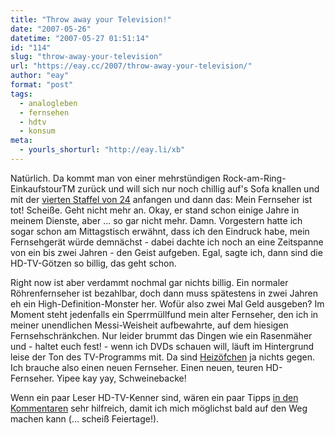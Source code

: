 ```yaml
---
title: "Throw away your Television!"
date: "2007-05-26"
datetime: "2007-05-27 01:51:14"
id: "114"
slug: "throw-away-your-television"
url: "https://eay.cc/2007/throw-away-your-television/"
author: "eay"
format: "post"
tags:
  - analogleben
  - fernsehen
  - hdtv
  - konsum
meta:
  - yourls_shorturl: "http://eay.li/xb"
---
```


Natürlich. Da kommt man von einer mehrstündigen Rock-am-Ring-EinkaufstourTM zurück und will sich nur noch chillig auf's Sofa knallen und mit der [vierten Staffel von 24](http://www.amazon.de/exec/obidos/ASIN/B000I5X5M2/eayznet-21) anfangen und dann das: Mein Fernseher ist tot! Scheiße. Geht nicht mehr an. Okay, er stand schon einige Jahre in meinem Dienste, aber ... so gar nicht mehr. Damn. Vorgestern hatte ich sogar schon am Mittagstisch erwähnt, dass ich den Eindruck habe, mein Fernsehgerät würde demnächst - dabei dachte ich noch an eine Zeitspanne von ein bis zwei Jahren - den Geist aufgeben. Egal, sagte ich, dann sind die HD-TV-Götzen so billig, das geht schon.

Right now ist aber verdammt nochmal gar nichts billig. Ein normaler Röhrenfernseher ist bezahlbar, doch dann muss spätestens in zwei Jahren eh ein High-Definition-Monster her. Wofür also zwei Mal Geld ausgeben? Im Moment steht jedenfalls ein Sperrmüllfund mein alter Fernseher, den ich in meiner unendlichen Messi-Weisheit aufbewahrte, auf dem hiesigen Fernsehschränkchen. Nur leider brummt das Dingen wie ein Rasenmäher und - haltet euch fest! - wenn ich DVDs schauen will, läuft im Hintergrund leise der Ton des TV-Programms mit. Da sind [Heizöfchen](//eay.cc/2007/elektriker-anyone/) ja nichts gegen. Ich brauche also einen neuen Fernseher. Einen neuen, teuren HD-Fernseher. Yipee kay yay, Schweinebacke!

Wenn ein paar Leser HD-TV-Kenner sind, wären ein paar Tipps [in den Kommentaren](//eay.cc/2007/throw-away-your-television/) sehr hilfreich, damit ich mich möglichst bald auf den Weg machen kann (... scheiß Feiertage!).
